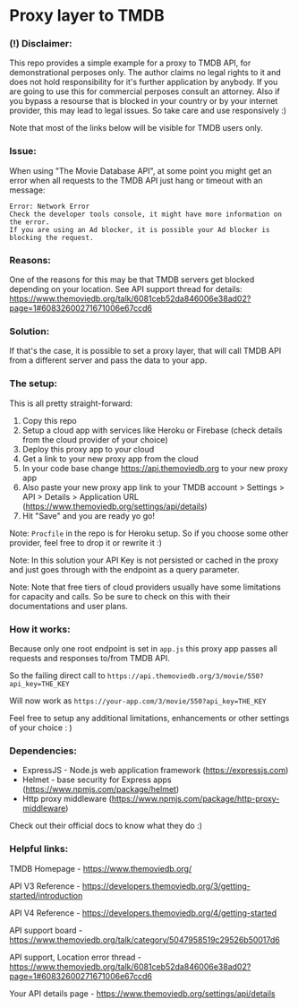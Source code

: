 # Proxy layer to TMDB

### (!) Disclaimer:

This repo provides a simple example for a proxy to TMDB API, for demonstrational perposes only. The author claims no legal rights to it and does not hold responsibility for it's further application by anybody. If you are going to use this for commercial perposes consult an attorney. Also if you bypass a resourse that is blocked in your country or by your internet provider, this may lead to legal issues. So take care and use responsively :)

Note that most of the links below will be visible for TMDB users only.

### Issue:

When using "The Movie Database API", at some point you might get an error when all requests to the TMDB API just hang or timeout with an message:

```
Error: Network Error
Check the developer tools console, it might have more information on the error.
If you are using an Ad blocker, it is possible your Ad blocker is blocking the request.
```

### Reasons:

One of the reasons for this may be that TMDB servers get blocked depending on your location.
See API support thread for details:
https://www.themoviedb.org/talk/6081ceb52da846006e38ad02?page=1#60832600271671006e67ccd6

### Solution:

If that's the case, it is possible to set a proxy layer, that will call TMDB API from a different server and pass the data to your app.

### The setup:

This is all pretty straight-forward:

1. Copy this repo
1. Setup a cloud app with services like Heroku or Firebase (check details from the cloud provider of your choice)
1. Deploy this proxy app to your cloud
1. Get a link to your new proxy app from the cloud
1. In your code base change https://api.themoviedb.org to your new proxy app
1. Also paste your new proxy app link to your TMDB account > Settings > API > Details > Application URL (https://www.themoviedb.org/settings/api/details)
1. Hit "Save" and you are ready yo go!

Note: `Procfile` in the repo is for Heroku setup. So if you choose some other provider, feel free to drop it or rewrite it :)

Note: In this solution your API Key is not persisted or cached in the proxy and just goes through with the endpoint as a query parameter.

Note: Note that free tiers of cloud providers usually have some limitations for capacity and calls. So be sure to check on this with their documentations and user plans.

### How it works:

Because only one root endpoint is set in `app.js` this proxy app passes all requests and responses to/from TMDB API.

So the failing direct call to
`https://api.themoviedb.org/3/movie/550?api_key=THE_KEY`

Will now work as
`https://your-app.com/3/movie/550?api_key=THE_KEY`

Feel free to setup any additional limitations, enhancements or other settings of your choice : )

### Dependencies:

* ExpressJS - Node.js web application framework (https://expressjs.com)
* Helmet - base security for Express apps (https://www.npmjs.com/package/helmet)
* Http proxy middleware (https://www.npmjs.com/package/http-proxy-middleware)

Check out their official docs to know what they do :)

### Helpful links:

TMDB Homepage -
https://www.themoviedb.org/

API V3 Reference -
https://developers.themoviedb.org/3/getting-started/introduction

API V4 Reference -
https://developers.themoviedb.org/4/getting-started

API support board -
https://www.themoviedb.org/talk/category/5047958519c29526b50017d6

API support, Location error thread -
https://www.themoviedb.org/talk/6081ceb52da846006e38ad02?page=1#60832600271671006e67ccd6

Your API details page -
https://www.themoviedb.org/settings/api/details
